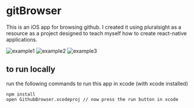 # gitBrowser

This is an iOS app for browsing github. 
I created it using pluralsight as a resource as a project designed 
to teach myself how to create react-native applications. 

![example1](https://s3.amazonaws.com/githubprojects/gitBrowser/Login.png) ![example2](https://s3.amazonaws.com/githubprojects/gitBrowser/Feed.png) ![example3](https://s3.amazonaws.com/githubprojects/gitBrowser/Search.png)

## to run locally
run the following commands to run this app in xcode (with xcode installed)


```
npm install
open GithubBrowser.xcodeproj // now press the run button in xcode
```